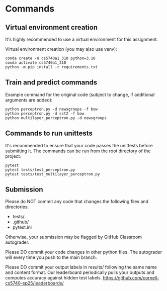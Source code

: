 # Commands

## Virtual environment creation

It's highly recommended to use a virtual environment for this assignment.

Virtual environment creation (you may also use venv):

```{sh}
conda create -n cs5740a1_310 python=3.10
conda activate cs5740a1_310
python -m pip install -r requirements.txt
```

## Train and predict commands

Example command for the original code (subject to change, if additional arguments are added):

```{sh}
python perceptron.py -d newsgroups -f bow
python perceptron.py -d sst2 -f bow
python multilayer_perceptron.py -d newsgroups
```

## Commands to run unittests

It's recommended to ensure that your code passes the unittests before submitting it.
The commands can be run from the root directory of the project.

```{sh}
pytest
pytest tests/test_perceptron.py
pytest tests/test_multilayer_perceptron.py
```

## Submission

Please do NOT commit any code that changes the following files and directories:

- tests/
- .github/
- pytest.ini

Otherwise, your submission may be flagged by GitHub Classroom autograder.

Please DO commit your code changes in other python files. The autograder will every time you push to the main branch.

Please DO commit your output labels in results/ following the same name and content format. Our leaderboard periodically pulls your outputs and computes accuracy against hidden test labels. <https://github.com/cornell-cs5740-sp25/leaderboards/>
